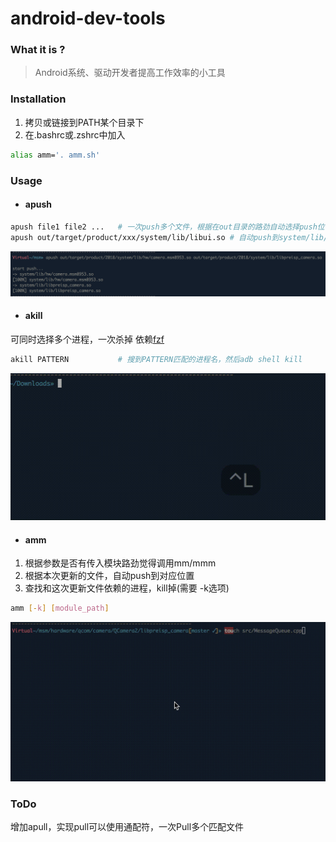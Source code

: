 # android-dev-tools
### What it is ?
> Android系统、驱动开发者提高工作效率的小工具


### Installation
1. 拷贝或链接到PATH某个目录下
2. 在.bashrc或.zshrc中加入
```bash
alias amm='. amm.sh'
```

### Usage
- #### apush

```bash
apush file1 file2 ...   # 一次push多个文件，根据在out目录的路劲自动选择push位置
apush out/target/product/xxx/system/lib/libui.so # 自动push到system/lib/libui.so
```

![](https://github.com/TUSSON/android-dev-tools/blob/master/res/apush.png)

- #### akill

可同时选择多个进程，一次杀掉
依赖[fzf](https://github.com/junegunn/fzf)

```bash
akill PATTERN           # 搜到PATTERN匹配的进程名，然后adb shell kill
```

![](https://github.com/TUSSON/android-dev-tools/blob/master/res/akill.gif)

- #### amm

1. 根据参数是否有传入模块路劲觉得调用mm/mmm
2. 根据本次更新的文件，自动push到对应位置
3. 查找和这次更新文件依赖的进程，kill掉(需要 -k选项)

```bash
amm [-k] [module_path]
```

![](https://github.com/TUSSON/android-dev-tools/blob/master/res/amm.gif)

### ToDo
增加apull，实现pull可以使用通配符，一次Pull多个匹配文件
